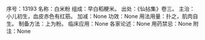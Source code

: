 序号：13193
名称：白米粉
组成：早白稻粳米。
出处：《仙拈集》卷三。
主治：小儿初生，血皮赤色有红筋。
加减：None
功效：None
用法用量：扑之，肌肉自生。
制备方法：上为粉。
临床应用：None
各家论述：None
用药禁忌：None
附注：None
